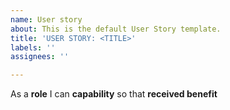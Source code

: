 ```yaml
---
name: User story
about: This is the default User Story template.
title: 'USER STORY: <TITLE>'
labels: ''
assignees: ''

---
```


As a **role** I can **capability** so that **received benefit**
